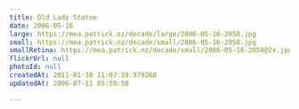 ```yaml
---
title: Old Lady Statue
date: 2006-05-16
large: https://mea.patrick.nz/decade/large/2006-05-16-2058.jpg
small: https://mea.patrick.nz/decade/small/2006-05-16-2058.jpg
smallRetina: https://mea.patrick.nz/decade/small/2006-05-16-2058@2x.jpg
flickrUrl: null
photoId: null
createdAt: 2011-01-30 11:07:19.979268
updatedAt: 2006-07-11 05:59:58

---
```


